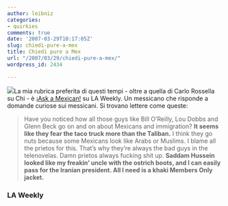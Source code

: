 ```yaml
---
author: leibniz
categories:
- quirkies
comments: true
date: '2007-03-29T10:17:05Z'
slug: chiedi-pure-a-mex
title: Chiedi pure a Mex
url: "/2007/03/29/chiedi-pure-a-mex/"
wordpress_id: 2434

---
```

![](http://www.tacojohns.com/HTML/Graphics/Food/Burritos/Medium/Beef-Burrito.gif)La mia rubrica preferita di questi tempi - oltre a quella di Carlo Rossella su Chi -  è [¡Ask a Mexican!](http://www.laweekly.com/la-vida/ask-a-mexican/ask-a-mexican-dark-matters/16000/) su LA Weekly. Un messicano che risponde a domande curiose sui messicani. Si trovano lettere come queste:


> Have you noticed how all those guys like Bill O’Reilly, Lou Dobbs and Glenn Beck go on and on about Mexicans and immigration? **It seems like they fear the taco truck more than the Taliban.** I think they go nuts because some Mexicans look like Arabs or Muslims. I blame all the prietos for this. That’s why they’re always the bad guys in the telenovelas. Damn prietos always fucking shit up. **Saddam Hussein looked like my freakin’ uncle with the ostrich boots, and I can easily pass for the Iranian president. All I need is a khaki Members Only jacket.**




### LA Weekly

